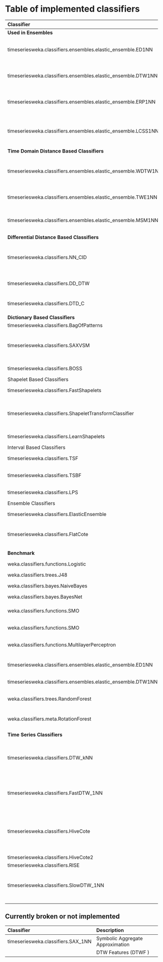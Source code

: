 
# Table of implemented classifiers

|Classifier                                                    |Description   |Hyperparams                                                                                                 |
|:-------------------------------------------------------------|:-----------------------------------------------------------------------------------------------------------------:|:-------------:|
|**Used in Ensembles**                                            |                                                                                                                   |
|timeseriesweka.classifiers.ensembles.elastic_ensemble.ED1NN   |Euclidian distance with 1 nearest neighbor                                                                         |
|timeseriesweka.classifiers.ensembles.elastic_ensemble.DTW1NN  |Dynamic time warping with 1 nearest neighbor                                                                       |`setWindow`: `double` range: [1, Inf]
|timeseriesweka.classifiers.ensembles.elastic_ensemble.ERP1NN  |edit distance with real penalty with 1 nearest neighbor                                                            |
|timeseriesweka.classifiers.ensembles.elastic_ensemble.LCSS1NN |longest common subsequence with 1 nearest neighbour                                                                |
|**Time Domain Distance Based Classifiers**                    |                                                                                                                   |
|timeseriesweka.classifiers.ensembles.elastic_ensemble.WDTW1NN |Weighted dynamic time warping with 1 nearest neighbor                                                              |
|timeseriesweka.classifiers.ensembles.elastic_ensemble.TWE1NN  |Time Warp Edit with 1 nearest neighbor                                                                             |
|timeseriesweka.classifiers.ensembles.elastic_ensemble.MSM1NN  |Move-Split-Merge with 1 nearest neighbor                                                                           |
|**Differential Distance Based Classifiers**                   |                                                                                                                   |
|timeseriesweka.classifiers.NN_CID                             |Complexity Invariant distance with k nearest neighbor                                                              |
|timeseriesweka.classifiers.DD_DTW                             |Derivative dynamic time warping                                                                                    |
|timeseriesweka.classifiers.DTD_C                              |Derivative transform distance                                                                                      |
|**Dictionary Based Classifiers**                              |                                                                                                                   |
|timeseriesweka.classifiers.BagOfPatterns                      |Bag of Patterns                                                                                                    |
|timeseriesweka.classifiers.SAXVSM                             |Symbolic Aggregate Approximation - Vector Space Model                                                              |
|timeseriesweka.classifiers.BOSS                               |Bag of SFA Symbols                                                                                                 |`setMaxEnsembleSize`: `integer(1)` range: [1, Inf]
|Shapelet Based Classifiers                                    |                                                                                                                   |
|timeseriesweka.classifiers.FastShapelets                      |Fast Shapelets (FS)                                                                                                |
|timeseriesweka.classifiers.ShapeletTransformClassifier        |Shapelet Transform (ST)                                                                                            |`setTransformType`: character(1)<br>[values: "univariate","uni","shapeletd","shapeleti"];<br>`setNumberOfShapelets`: `integer(1)` range: [1, Inf]
|timeseriesweka.classifiers.LearnShapelets                     |Learned Shapelets (LS)                                                                                             |
|Interval Based Classifiers                                    |                                                                                                                   |
|timeseriesweka.classifiers.TSF                                |Time Series Forest (TSF)                                                                                           |`setNumTrees`: `integer(1)` range: [1, Inf]
|timeseriesweka.classifiers.TSBF                               |Time Series Bag of Features (TSBF)                                                                                 |`setZLevel`: `double(1)`
|timeseriesweka.classifiers.LPS                                |Learned Pattern Similarity (LPS)                                                                                   |
|Ensemble Classifiers                                          |                                                                                                                   |
|timeseriesweka.classifiers.ElasticEnsemble                    |Elastic Ensemble (EE)                                                                                              |
|timeseriesweka.classifiers.FlatCote                           |Collective of Transformation Ensembles (COTE)                                                                      |
|                                                              |                                                                                                                   |
|**Benchmark**                                                 |                                                                                                                   |
|weka.classifiers.functions.Logistic                           |logistic Regression                                                                                                |
|weka.classifiers.trees.J48                                    |C4.5 (C45)                                                                                                         |
|weka.classifiers.bayes.NaiveBayes                             |naive Bayes (NB)                                                                                                   |
|weka.classifiers.bayes.BayesNet                               |Bayes net (BN)                                                                                                     |
|weka.classifiers.functions.SMO                                |support vector machine with linear (SVML)                                                                          |
|weka.classifiers.functions.SMO                                |quadratic kernel (SVMQ)                                                                                            |
|weka.classifiers.functions.MultilayerPerceptron               |multilayer perceptron (MLP)                                                                                        |
|timeseriesweka.classifiers.ensembles.elastic_ensemble.ED1NN   |1-NN with Euclidean distance (ED)                                                                                  |
|timeseriesweka.classifiers.ensembles.elastic_ensemble.DTW1NN  |Dynamic time warping (DTW)                                                                                         |
|weka.classifiers.trees.RandomForest                           |Random forest (with 500 trees) (RandF)                                                                             |
|weka.classifiers.meta.RotationForest                          |rotation forest (with 50 trees) (RotF)                                                                             |
|                                                              |                                                                                                                   |
|**Time Series Classifiers**                                   |                                                                                                                   |
|timeseriesweka.classifiers.DTW_kNN                            | Specialization of kNN that can only be used with the efficient DTW distance                                       |setMaxR`: `double(1)` range: [0, 1]
|timeseriesweka.classifiers.FastDTW_1NN                        | This class has option of searching for the optimal window length                                                  | `setR`: `double(1)`
|timeseriesweka.classifiers.HiveCote                           | The Hierarchical Vote Collective of Transformation-Based Ensembles, include:EE                                    |
|timeseriesweka.classifiers.HiveCote2                          |                                                                                                                   |
|timeseriesweka.classifiers.RISE                               |                                                                                                                   |
|timeseriesweka.classifiers.SlowDTW_1NN                        |This classifier does the full 101 parameter searches for window.                                                   | `setR`: `double(1)`
                                              |




##  Currently broken or not implemented

|Classifier                                                    |Description                                                                                                        |
|:-------------------------------------------------------------|:------------------------------------------------------------------------------------------------------------------|
|timeseriesweka.classifiers.SAX_1NN                            |Symbolic Aggregate Approximation                                                                                   |
|                                                              |DTW Features (DTWF )                                                                                               |
